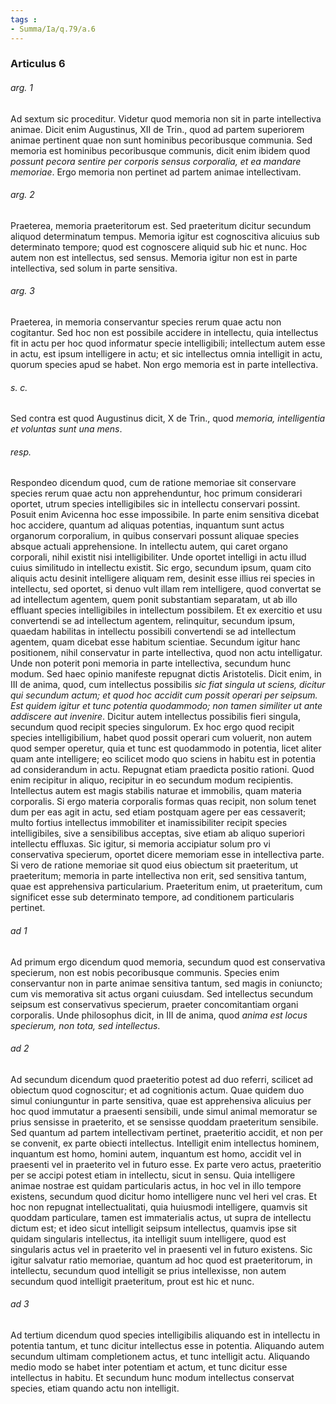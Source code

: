 ```yaml
---
tags : 
- Summa/Ia/q.79/a.6
---
```


### Articulus 6

###### arg. 1
Ad sextum sic proceditur. Videtur quod memoria non sit in parte intellectiva animae. Dicit enim Augustinus, XII de Trin., quod ad partem superiorem animae pertinent quae non sunt hominibus pecoribusque communia. Sed memoria est hominibus pecoribusque communis, dicit enim ibidem quod *possunt pecora sentire per corporis sensus corporalia, et ea mandare memoriae*. Ergo memoria non pertinet ad partem animae intellectivam.

###### arg. 2
Praeterea, memoria praeteritorum est. Sed praeteritum dicitur secundum aliquod determinatum tempus. Memoria igitur est cognoscitiva alicuius sub determinato tempore; quod est cognoscere aliquid sub hic et nunc. Hoc autem non est intellectus, sed sensus. Memoria igitur non est in parte intellectiva, sed solum in parte sensitiva.

###### arg. 3
Praeterea, in memoria conservantur species rerum quae actu non cogitantur. Sed hoc non est possibile accidere in intellectu, quia intellectus fit in actu per hoc quod informatur specie intelligibili; intellectum autem esse in actu, est ipsum intelligere in actu; et sic intellectus omnia intelligit in actu, quorum species apud se habet. Non ergo memoria est in parte intellectiva.

###### s. c.
Sed contra est quod Augustinus dicit, X de Trin., quod *memoria, intelligentia et voluntas sunt una mens*.

###### resp.
Respondeo dicendum quod, cum de ratione memoriae sit conservare species rerum quae actu non apprehenduntur, hoc primum considerari oportet, utrum species intelligibiles sic in intellectu conservari possint. Posuit enim Avicenna hoc esse impossibile. In parte enim sensitiva dicebat hoc accidere, quantum ad aliquas potentias, inquantum sunt actus organorum corporalium, in quibus conservari possunt aliquae species absque actuali apprehensione. In intellectu autem, qui caret organo corporali, nihil existit nisi intelligibiliter. Unde oportet intelligi in actu illud cuius similitudo in intellectu existit. Sic ergo, secundum ipsum, quam cito aliquis actu desinit intelligere aliquam rem, desinit esse illius rei species in intellectu, sed oportet, si denuo vult illam rem intelligere, quod convertat se ad intellectum agentem, quem ponit substantiam separatam, ut ab illo effluant species intelligibiles in intellectum possibilem. Et ex exercitio et usu convertendi se ad intellectum agentem, relinquitur, secundum ipsum, quaedam habilitas in intellectu possibili convertendi se ad intellectum agentem, quam dicebat esse habitum scientiae. Secundum igitur hanc positionem, nihil conservatur in parte intellectiva, quod non actu intelligatur. Unde non poterit poni memoria in parte intellectiva, secundum hunc modum. Sed haec opinio manifeste repugnat dictis Aristotelis. Dicit enim, in III de anima, quod, cum intellectus possibilis *sic fiat singula ut sciens, dicitur qui secundum actum; et quod hoc accidit cum possit operari per seipsum. Est quidem igitur et tunc potentia quodammodo; non tamen similiter ut ante addiscere aut invenire*. Dicitur autem intellectus possibilis fieri singula, secundum quod recipit species singulorum. Ex hoc ergo quod recipit species intelligibilium, habet quod possit operari cum voluerit, non autem quod semper operetur, quia et tunc est quodammodo in potentia, licet aliter quam ante intelligere; eo scilicet modo quo sciens in habitu est in potentia ad considerandum in actu. Repugnat etiam praedicta positio rationi. Quod enim recipitur in aliquo, recipitur in eo secundum modum recipientis. Intellectus autem est magis stabilis naturae et immobilis, quam materia corporalis. Si ergo materia corporalis formas quas recipit, non solum tenet dum per eas agit in actu, sed etiam postquam agere per eas cessaverit; multo fortius intellectus immobiliter et inamissibiliter recipit species intelligibiles, sive a sensibilibus acceptas, sive etiam ab aliquo superiori intellectu effluxas. Sic igitur, si memoria accipiatur solum pro vi conservativa specierum, oportet dicere memoriam esse in intellectiva parte. Si vero de ratione memoriae sit quod eius obiectum sit praeteritum, ut praeteritum; memoria in parte intellectiva non erit, sed sensitiva tantum, quae est apprehensiva particularium. Praeteritum enim, ut praeteritum, cum significet esse sub determinato tempore, ad conditionem particularis pertinet.

###### ad 1
Ad primum ergo dicendum quod memoria, secundum quod est conservativa specierum, non est nobis pecoribusque communis. Species enim conservantur non in parte animae sensitiva tantum, sed magis in coniuncto; cum vis memorativa sit actus organi cuiusdam. Sed intellectus secundum seipsum est conservativus specierum, praeter concomitantiam organi corporalis. Unde philosophus dicit, in III de anima, quod *anima est locus specierum, non tota, sed intellectus*.

###### ad 2
Ad secundum dicendum quod praeteritio potest ad duo referri, scilicet ad obiectum quod cognoscitur; et ad cognitionis actum. Quae quidem duo simul coniunguntur in parte sensitiva, quae est apprehensiva alicuius per hoc quod immutatur a praesenti sensibili, unde simul animal memoratur se prius sensisse in praeterito, et se sensisse quoddam praeteritum sensibile. Sed quantum ad partem intellectivam pertinet, praeteritio accidit, et non per se convenit, ex parte obiecti intellectus. Intelligit enim intellectus hominem, inquantum est homo, homini autem, inquantum est homo, accidit vel in praesenti vel in praeterito vel in futuro esse. Ex parte vero actus, praeteritio per se accipi potest etiam in intellectu, sicut in sensu. Quia intelligere animae nostrae est quidam particularis actus, in hoc vel in illo tempore existens, secundum quod dicitur homo intelligere nunc vel heri vel cras. Et hoc non repugnat intellectualitati, quia huiusmodi intelligere, quamvis sit quoddam particulare, tamen est immaterialis actus, ut supra de intellectu dictum est; et ideo sicut intelligit seipsum intellectus, quamvis ipse sit quidam singularis intellectus, ita intelligit suum intelligere, quod est singularis actus vel in praeterito vel in praesenti vel in futuro existens. Sic igitur salvatur ratio memoriae, quantum ad hoc quod est praeteritorum, in intellectu, secundum quod intelligit se prius intellexisse, non autem secundum quod intelligit praeteritum, prout est hic et nunc.

###### ad 3
Ad tertium dicendum quod species intelligibilis aliquando est in intellectu in potentia tantum, et tunc dicitur intellectus esse in potentia. Aliquando autem secundum ultimam completionem actus, et tunc intelligit actu. Aliquando medio modo se habet inter potentiam et actum, et tunc dicitur esse intellectus in habitu. Et secundum hunc modum intellectus conservat species, etiam quando actu non intelligit.

